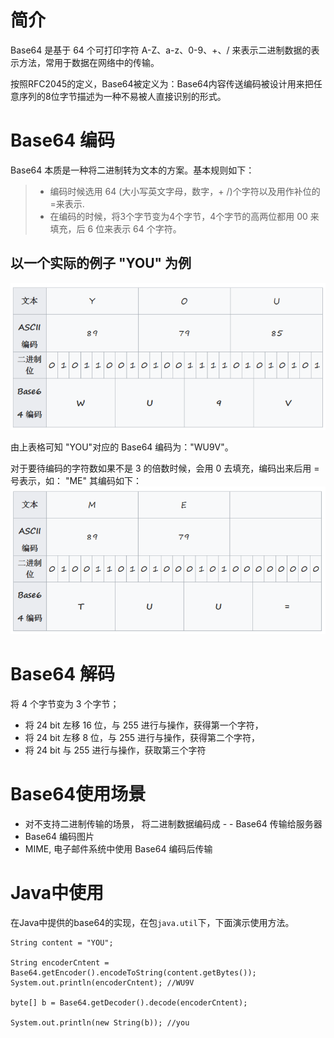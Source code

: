 # 简介
Base64 是基于 64 个可打印字符 A-Z、a-z、0-9、+、/ 来表示二进制数据的表示方法，常用于数据在网络中的传输。

按照RFC2045的定义，Base64被定义为：Base64内容传送编码被设计用来把任意序列的8位字节描述为一种不易被人直接识别的形式。


# Base64 编码
Base64 本质是一种将二进制转为文本的方案。基本规则如下：

> - 编码时候选用 64 (大小写英文字母，数字，+ /)个字符以及用作补位的=来表示.
> - 在编码的时候，将3个字节变为4个字节，4个字节的高两位都用 00 来填充，后 6 位来表示 64 个字符。

## 以一个实际的例子 "YOU" 为例
![img](../../sources/img/base64a.png)



由上表格可知 "YOU"对应的 Base64 编码为："WU9V"。

对于要待编码的字符数如果不是 3 的倍数时候，会用 0 去填充，编码出来后用 = 号表示，如： "ME" 其编码如下：
![img](../../sources/img/5d05febe9fdf5.png)


# Base64 解码
将 4 个字节变为 3 个字节；

- 将 24 bit 左移 16 位，与 255 进行与操作，获得第一个字符，
- 将 24 bit 左移 8 位，与 255 进行与操作，获得第二个字符，
- 将 24 bit 与 255 进行与操作，获取第三个字符


# Base64使用场景
- 对不支持二进制传输的场景， 将二进制数据编码成 - - Base64 传输给服务器
- Base64 编码图片
- MIME, 电子邮件系统中使用 Base64 编码后传输


# Java中使用
在Java中提供的base64的实现，在包`java.util`下，下面演示使用方法。
```
String content = "YOU";
		
String encoderCntent = Base64.getEncoder().encodeToString(content.getBytes());
System.out.println(encoderCntent); //WU9V

byte[] b = Base64.getDecoder().decode(encoderCntent);

System.out.println(new String(b)); //you

```


